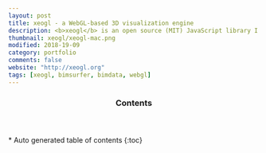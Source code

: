 ```yaml
---
layout: post
title: xeogl - a WebGL-based 3D visualization engine 
description: <b>xeogl</b> is an open source (MIT) JavaScript library I created for 3D model visualization on WebGL, based on lessons learned from SceneJS.
thumbnail: xeogl/xeogl-mac.png
modified: 2018-19-09
category: portfolio
comments: false
website: "http://xeogl.org"
tags: [xeogl, bimsurfer, bimdata, webgl]
---
```


<section id="table-of-contents" class="toc">
  <header>
    <h3>Contents</h3>
  </header>
<div id="drawer" markdown="1">
*  Auto generated table of contents
{:toc}
</div>
</section><!-- /#table-of-contents -->


